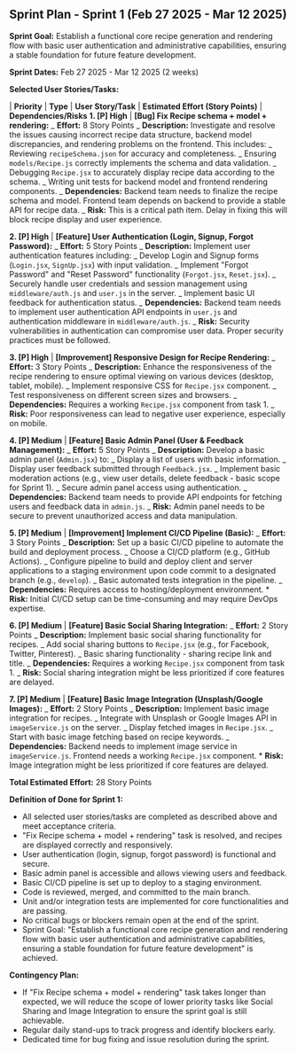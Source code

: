 ## Sprint Plan - Sprint 1 (Feb 27 2025 - Mar 12 2025)

**Sprint Goal:** Establish a functional core recipe generation and rendering flow with basic user
authentication and administrative capabilities, ensuring a stable foundation for future feature
development.

**Sprint Dates:** Feb 27 2025 - Mar 12 2025 (2 weeks)

**Selected User Stories/Tasks:**

| **Priority** | **Type** | **User Story/Task** | **Estimated Effort (Story Points)** |
**Dependencies/Risks** **1. [P] High** | **[Bug] Fix Recipe schema + model + rendering:** _
**Effort:** 8 Story Points _ **Description:** Investigate and resolve the issues causing incorrect
recipe data structure, backend model discrepancies, and rendering problems on the frontend. This
includes: _ Reviewing `recipeSchema.json` for accuracy and completeness. _ Ensuring
`models/Recipe.js` correctly implements the schema and data validation. _ Debugging `Recipe.jsx` to
accurately display recipe data according to the schema. _ Writing unit tests for backend model and
frontend rendering components. _ **Dependencies:** Backend team needs to finalize the recipe schema
and model. Frontend team depends on backend to provide a stable API for recipe data. _ **Risk:**
This is a critical path item. Delay in fixing this will block recipe display and user experience.

**2. [P] High** | **[Feature] User Authentication (Login, Signup, Forgot Password):** _ **Effort:**
5 Story Points _ **Description:** Implement user authentication features including: _ Develop Login
and Signup forms (`Login.jsx`, `SignUp.jsx`) with input validation. _ Implement "Forgot Password"
and "Reset Password" functionality (`Forgot.jsx`, `Reset.jsx`). _ Securely handle user credentials
and session management using `middleware/auth.js` and `user.js` in the server. _ Implement basic UI
feedback for authentication status. _ **Dependencies:** Backend team needs to implement user
authentication API endpoints in `user.js` and authentication middleware in `middleware/auth.js`. _
**Risk:** Security vulnerabilities in authentication can compromise user data. Proper security
practices must be followed.

**3. [P] High** | **[Improvement] Responsive Design for Recipe Rendering:** _ **Effort:** 3 Story
Points _ **Description:** Enhance the responsiveness of the recipe rendering to ensure optimal
viewing on various devices (desktop, tablet, mobile). _ Implement responsive CSS for `Recipe.jsx`
component. _ Test responsiveness on different screen sizes and browsers. _ **Dependencies:**
Requires a working `Recipe.jsx` component from task 1. _ **Risk:** Poor responsiveness can lead to
negative user experience, especially on mobile.

**4. [P] Medium** | **[Feature] Basic Admin Panel (User & Feedback Management):** _ **Effort:** 5
Story Points _ **Description:** Develop a basic admin panel (`Admin.jsx`) to: _ Display a list of
users with basic information. _ Display user feedback submitted through `Feedback.jsx`. _ Implement
basic moderation actions (e.g., view user details, delete feedback - basic scope for Sprint 1). _
Secure admin panel access using authentication. _ **Dependencies:** Backend team needs to provide
API endpoints for fetching users and feedback data in `admin.js`. _ **Risk:** Admin panel needs to
be secure to prevent unauthorized access and data manipulation.

**5. [P] Medium** | **[Improvement] Implement CI/CD Pipeline (Basic):** _ **Effort:** 3 Story Points
_ **Description:** Set up a basic CI/CD pipeline to automate the build and deployment process. _
Choose a CI/CD platform (e.g., GitHub Actions). _ Configure pipeline to build and deploy client and
server applications to a staging environment upon code commit to a designated branch (e.g.,
`develop`). _ Basic automated tests integration in the pipeline. _ **Dependencies:** Requires access
to hosting/deployment environment. \* **Risk:** Initial CI/CD setup can be time-consuming and may
require DevOps expertise.

**6. [P] Medium** | **[Feature] Basic Social Sharing Integration:** _ **Effort:** 2 Story Points _
**Description:** Implement basic social sharing functionality for recipes. _ Add social sharing
buttons to `Recipe.jsx` (e.g., for Facebook, Twitter, Pinterest). _ Basic sharing functionality -
sharing recipe link and title. _ **Dependencies:** Requires a working `Recipe.jsx` component from
task 1. _ **Risk:** Social sharing integration might be less prioritized if core features are
delayed.

**7. [P] Medium** | **[Feature] Basic Image Integration (Unsplash/Google Images):** _ **Effort:** 2
Story Points _ **Description:** Implement basic image integration for recipes. _ Integrate with
Unsplash or Google Images API in `imageService.js` on the server. _ Display fetched images in
`Recipe.jsx`. _ Start with basic image fetching based on recipe keywords. _ **Dependencies:**
Backend needs to implement image service in `imageService.js`. Frontend needs a working `Recipe.jsx`
component. \* **Risk:** Image integration might be less prioritized if core features are delayed.

**Total Estimated Effort:** 28 Story Points

**Definition of Done for Sprint 1:**

- All selected user stories/tasks are completed as described above and meet acceptance criteria.
- "Fix Recipe schema + model + rendering" task is resolved, and recipes are displayed correctly and
  responsively.
- User authentication (login, signup, forgot password) is functional and secure.
- Basic admin panel is accessible and allows viewing users and feedback.
- Basic CI/CD pipeline is set up to deploy to a staging environment.
- Code is reviewed, merged, and committed to the main branch.
- Unit and/or integration tests are implemented for core functionalities and are passing.
- No critical bugs or blockers remain open at the end of the sprint.
- Sprint Goal: "Establish a functional core recipe generation and rendering flow with basic user
  authentication and administrative capabilities, ensuring a stable foundation for future feature
  development" is achieved.

**Contingency Plan:**

- If "Fix Recipe schema + model + rendering" task takes longer than expected, we will reduce the
  scope of lower priority tasks like Social Sharing and Image Integration to ensure the sprint goal
  is still achievable.
- Regular daily stand-ups to track progress and identify blockers early.
- Dedicated time for bug fixing and issue resolution during the sprint.
